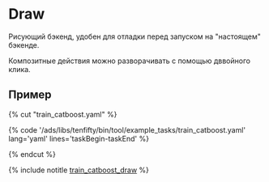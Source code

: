 # Draw

Рисующий бэкенд, удобен для отладки перед запуском на "настоящем" бэкенде.

Композитные действия можно разворачивать с помощью дввойного клика.

## Пример

{% cut "train_catboost.yaml" %}

{% code '/ads/libs/tenfifty/bin/tool/example_tasks/train_catboost.yaml' lang='yaml' lines='taskBegin-taskEnd'  %}

{% endcut %}

{% include notitle [train_catboost_draw](../_includes/demonstration/train_catboost_draw.md) %}
